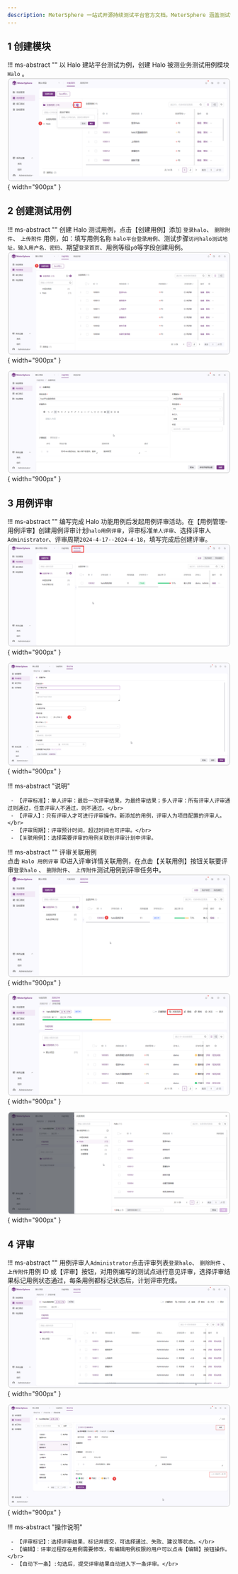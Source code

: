 ```yaml
---
description: MeterSphere 一站式开源持续测试平台官方文档。MeterSphere 涵盖测试管理、接口测试、UI 测试和性能测试等功能，全面兼容 JMeter、Selenium 等主流开源标准，有效助力开发和测试团队充分利用云弹性进行高度可 扩展的自动化测试，加速高质量的软件交付。
---
```


## 1 创建模块
!!! ms-abstract ""
    以 Halo 建站平台测试为例，创建 Halo 被测业务测试用例模块 `Halo` 。 
![!测试用例](../img/track/添加模块.png){ width="900px" }


## 2 创建测试用例
!!! ms-abstract ""
    创建 Halo 测试用例，点击【创建用例】添加 `登录halo`、  `删除附件`、 `上传附件` 用例，如：填写用例名称 `halo平台登录用例`、测试步骤`访问halo测试地址，输入用户名、密码`、期望`登录首页`、用例等级`p0`等字段创建用例。
![!测试用例](../img/track/创建用例.png){ width="900px" }
   
![!测试用例](../img/track/功能用例编辑.png){ width="900px" }

## 3 用例评审
!!! ms-abstract ""
     编写完成 Halo 功能用例后发起用例评审活动。在【用例管理-用例评审】创建用例评审计划`halo用例评审`，评审标准`单人评审`、选择评审人`Administrator`、评审周期`2024-4-17--2024-4-18`，填写完成后创建评审。
![!测试用例](../img/track/用例评审入口.png){ width="900px" }

![!创建用例评审](../img/track/创建用例评审页面.png){ width="900px" }

!!! ms-abstract "说明"

     - 【评审标准】：单人评审：最后一次评审结果，为最终审结果；多人评审：所有评审人评审通过则通过，任意评审人不通过，则不通过。</br>
     - 【评审人】：只有评审人才可进行评审操作。新添加的用例，评审人为项目配置的评审人。</br>
     - 【评审周期】：评审预计时间，超过时间也可评审。</br>
     - 【关联用例】：选择需要评审的用例关联到评审计划中评审。

!!! ms-abstract ""
     评审关联用例 </br>
    点击  `Halo 用例评审` ID进入评审详情关联用例，在点击【关联用例】按钮关联要评审`登录halo` 、 `删除附件`、 `上传附件`测试用例到评审任务中。
![!关联测试用例](../img/track/1.png){ width="900px" }

![!关联测试用例](../img/track/2.png){ width="900px" }

![!关联测试用例](../img/track/用例评审关联用例.png){ width="900px" }



## 4 评审
!!! ms-abstract ""
    用例评审人`Administrator`点击评审列表`登录halo`、 `删除附件` 、`上传附件`用例 ID 或【评审】按钮，对用例编写的测试点进行意见评审，选择评审结果标记用例状态通过，每条用例都标记状态后，计划评审完成。
![!评审测试用例](../img/track/关联完成列表.png){ width="900px" }

![!评审测试用例](../img/track/评审操作.png){ width="900px" }

!!! ms-abstract "操作说明"

     - 【评审标记】：选择评审结果，标记并提交，可选择通过、失败、建议等状态。</br>
     - 【编辑】：评审过程存在用例需要修改，有编辑用例权限的用户可以点击【编辑】按钮操作。</br>
     - 【自动下一条】:勾选后，提交评审结果自动进入下一条评审。</br>



<!--
## 3 创建测试计划
!!! ms-abstract ""
    在顶部菜单栏中，选择【测试计划】打开【测试计划】页面。

### 3.1 新建测试计划
!!! ms-abstract ""
    在【测试计划】页面，点击测试计划列表上方的【创建测试计划】按钮，打开【创建测试计划】对话框，在对话框中输入此次测试计划的名称、负责人等信息后，点击 【确定】 按钮完成测试计划创建。
![!新建测试计划](../img/track/新建测试计划.png){ width="900px" }

### 3.2 测试计划关联用例
!!! ms-abstract ""
    点击测试计划列表中新创建的测试计划，进入测试计划详情页面。<br>
    切换要关联的测试用例类型菜单，点击右侧列表上方的 【关联测试用例】 按钮，在弹出的用例选择列表中选择要添加到此次测试计划中的测试用例。可以通过搜索框及高级搜索功能进一步筛选特定的测试用例进行添加。
![!测试计划关联测试用例](../img/track/测试计划关联测试用例1.png){ width="900px" }

![!测试计划关联测试用例](../img/track/测试计划关联测试用例2.png){ width="900px" }

!!! ms-abstract ""
    记录用例执行结果 <br>
    关联测试用例后，即可在测试计划页面右侧的测试用例列表中查看到已关联的测试用例。点击某个测试用例操作列中的【编辑】按钮，进入【用例详情】页面。<br>
    在执行步骤中，填写每一步的实际结果及该步的执行结果，基于各步骤执行情况及评定标准，点击上方的状态按钮为此条用例标记执行状态。<br/>
    Tips:在测试计划中修改功能用例的状态，会同步更新【用例列表】的对应用例的状态。
![!更新用例执行结果](../img/track/更新用例执行结果1.png){ width="900px" }

!!! ms-abstract ""
    同时在测试计划列表可直接在更新用例状态。
![!更新用例执行结果](../img/track/更新用例执行结果2.png){ width="900px" }

!!! ms-abstract ""
    关联 【接口测试用例】、【UI 测试用例】、【性能测试用例】无需手动修改状态，关联方式和【功能测试用例】相同。

### 3.3 脑图方式记录用例执行结果
!!! ms-abstract ""
    与用例的创建和评审类似，用例执行结果同样可以通过脑图方式记录。在【用例列表】页面点击【脑图】标签切换到脑图展示页面，选中待执行用例，通过添加标签的方式来标记用例执行结果。
![!脑图记录用例结果](../img/track/脑图记录用例结果.png){ width="900px" }

## 4 测试计划执行
!!! ms-abstract ""
    点击测试计划列表右侧【执行】按钮，可以执行测试计划，同时执行时可选择运行环境、执行模式、运行资源池、失败重试等其他配置。
![!测试计划执行](../img/track/测试计划执行.png){ width="900px" }

## 5 查看测试报告
!!! ms-abstract ""
    当测试计划中的测试用例执行完成后，【报告】页签菜单下会自动生成一份测试报告。查看测试报告展示测试执行结果的详细信息并统计测试执行率、通过率等数据。测试报告详情右上角支持分享、导出操作。
![!报告统计](../img/track/快速查看报告.png){ width="900px" }
![!报告统计](../img/track/快速测试报告.png){ width="900px" }-->
